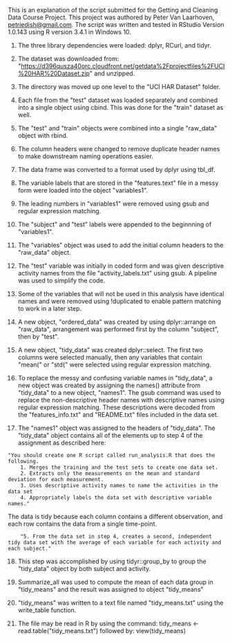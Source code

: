 This is an explanation of the script submitted for the Getting and Cleaning Data Course Project.
This project was authored by Peter Van Laarhoven, petriedish@gmail.com. 
The script was written and tested in RStudio Version 1.0.143 using R version 3.4.1 in Windows 10. 

1. The three library dependencies were loaded: dplyr, RCurl, and tidyr.

2. The dataset was downloaded from: "https://d396qusza40orc.cloudfront.net/getdata%2Fprojectfiles%2FUCI%20HAR%20Dataset.zip" and unzipped.

3. The directory was moved up one level to the "UCI HAR Dataset" folder.

4. Each file from the "test" dataset was loaded separately and combined into a single object using cbind.
This was done for the "train" dataset as well. 

5. The "test" and "train" objects were combined into a single "raw_data" object with rbind.

6. The column headers were changed to remove duplicate header names to make downstream naming operations easier.

7. The data frame was converted to a format used by dplyr using tbl_df.

8. The variable labels that are stored in the "features.text" file in a messy form were loaded into the object "variables1".

9. The leading numbers in "variables1" were removed using gsub and regular expression matching.  

10. The "subject" and "test" labels were appended to the beginnning of "variables1".

11. The "variables" object was used to add the initial column headers to the "raw_data" object.

12. The "test" variable was initially in coded form and was given descriptive activity names from the file "activity_labels.txt" using gsub.  A pipeline was used to simplify the code.  

13. Some of the variables that will not be used in this analysis have identical names and were removed using !duplicated to enable pattern matching to work in a later step.

14. A new object, "ordered_data" was created by using dplyr::arrange on "raw_data", arrangement was performed first by the column "subject", then by "test".

15. A new object, "tidy_data" was created dplyr::select.  The first two columns were selected manually, then any variables that contain "mean(" or "std(" were selected using regular expression matching. 

16.  To replace the messy and confusing variable names in "tidy_data", a new object was created by assigning the names() attribute from "tidy_data" to a new object, "names1".   The gsub command was used to replace the non-descriptive header names with descriptive names using regular expression matching.  These descriptions were decoded from the "features_info.txt" and "README.txt" files included in the data set. 

17.  The "names1" object was assigned to the headers of "tidy_data".  The "tidy_data" object contains all of the elements up to step 4 of the assignment as described here:

	"You should create one R script called run_analysis.R that does the following.
		1. Merges the training and the test sets to create one data set.
		2. Extracts only the measurements on the mean and standard deviation for each measurement.
		3. Uses descriptive activity names to name the activities in the data set
		4. Appropriately labels the data set with descriptive variable names."

  The data is tidy because each column contains a different observation, and each row contains the data from a single time-point.

  
		"5. From the data set in step 4, creates a second, independent tidy data set with the average of each variable for each activity and each subject."
		
18. This step was accomplished by using tidyr::group_by to group the "tidy_data" object by both subject and activity.

19.  Summarize_all was used to compute the mean of each data group in "tidy_means" and the result was assigned to object "tidy_means"

20.  "tidy_means" was written to a text file named "tidy_means.txt" using the write_table function.

21.  The file may be read in R by using the command: tidy_means <- read.table("tidy_means.txt") followed by: view(tidy_means)
